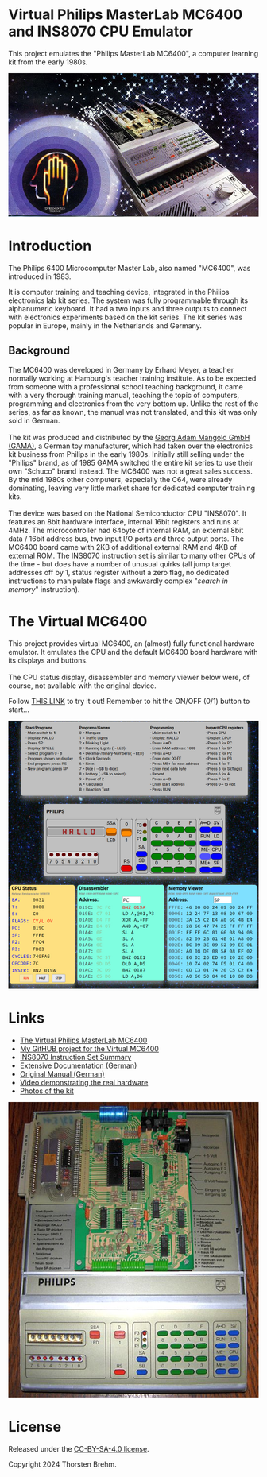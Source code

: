 # Virtual Philips MasterLab MC6400 and INS8070 CPU Emulator
This project emulates the "Philips MasterLab MC6400", a computer learning kit from the early 1980s.

![MC6400 MasterLab](images/MC6400_MasterLab2.jpg)

# Introduction
The Philips 6400 Microcomputer Master Lab, also named "MC6400", was introduced in 1983.

It is computer training and teaching device, integrated in the Philips electronics lab kit series.
The system was fully programmable through its alphanumeric keyboard.
It had a two inputs and three outputs to connect with electronics experiments based on the kit series.
The kit series was popular in Europe, mainly in the Netherlands and Germany.

## Background
The MC6400 was developed in Germany by Erhard Meyer, a teacher normally working at Hamburg's teacher training institute.
As to be expected from someone with a professional school teaching background,
it came with a very thorough training manual,
teaching the topic of computers, programming and electronics from the very bottom up.
Unlike the rest of the series, as far as known, the manual was not translated, and this kit was only sold in German.
<br>
<br>
The kit was produced and distributed by the [Georg Adam Mangold GmbH (GAMA)](https://en.wikipedia.org/wiki/Gama_Toys),
a German toy manufacturer, which had taken over the electronics kit business from Philips in the early 1980s.
Initially still selling under the "Philips" brand, as of 1985 GAMA switched the entire kit series to use their
own "Schuco" brand instead.
The MC6400 was not a great sales success. By the mid 1980s other computers, especially the C64,
were already dominating, leaving very little market share for dedicated computer training kits.
<br>
<br>
The device was based on the National Semiconductor CPU "INS8070".
It features an 8bit hardware interface, internal 16bit registers and runs at 4MHz.
The microcontroller had 64byte of internal RAM, an external 8bit data / 16bit address bus,
two input I/O ports and three output ports.
The MC6400 board came with 2KB of additional external RAM and 4KB of external ROM.
The INS8070 instruction set is similar to many other CPUs of the time - but does have a number of
unusual quirks (all jump target addresses off by 1, status register without a zero flag,
no dedicated instructions to manipulate flags and awkwardly complex
"*search in memory*" instruction).

# The Virtual MC6400
This project provides virtual MC6400, an (almost) fully functional hardware emulator.
It emulates the CPU and the default MC6400 board hardware with its displays and buttons.
<br>
<br>
The CPU status display, disassembler and memory viewer below were, of course, not available with the
original device.

Follow [THIS LINK](https://thorstenbr.github.io/MasterLab-MC6400) to try it out!
Remember to hit the ON/OFF (0/1) button to start...

![Virtual MC6400](images/Virtual_MC6400.jpg)

# Links
* [The Virtual Philips MasterLab MC6400](https://thorstenbr.github.io/MasterLab-MC6400)
* [My GitHUB project for the Virtual MC6400](https://github.com/ThorstenBr/MasterLab-MC6400)
* [INS8070 Instruction Set Summary](http://norbert.old.no/papers/datasheet/INS8070InstructionSetSummary.pdf)
* [Extensive Documentation (German)](http://norbert.old.no/extra/extra3.html)
* [Original Manual (German)](http://ee.old.no/library/6400-MC-de.pdf)
* [Video demonstrating the real hardware](https://www.youtube.com/watch?v=D79aGjK4ByY)
* [Photos of the kit](http://retro.hansotten.nl/electronic-kits-philips-and-more/philips-electronic-kits/microcomputerlab-ce6400/)
 
![MC6400 MasterLab](images/MC6400_MasterLab1.jpg)

# License
Released under the [CC-BY-SA-4.0 license](LICENSE).

Copyright 2024 Thorsten Brehm.
